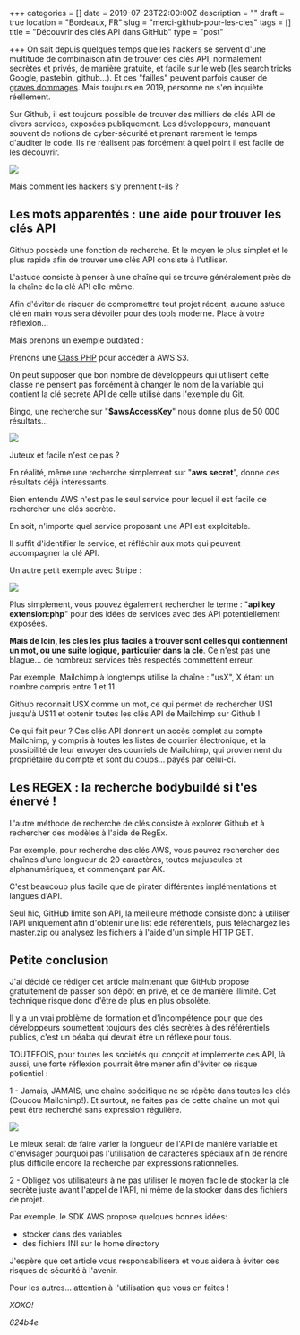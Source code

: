 +++
categories = []
date = 2019-07-23T22:00:00Z
description = ""
draft = true
location = "Bordeaux, FR"
slug = "merci-github-pour-les-cles"
tags = []
title = "Découvrir des clés API dans GitHub"
type = "post"

+++
On sait depuis quelques temps que les hackers se servent d'une multitude de combinaison afin de trouver des clés API, normalement secrètes et privés, de manière gratuite, et facile sur le web (les search tricks Google, pastebin, github...). Et ces "failles" peuvent parfois causer de [graves dommages](http://vertis.io/2013/12/16/unauthorised-litecoin-mining.html). Mais toujours en 2019, personne ne s'en inquiète réellement.

Sur Github, il est toujours possible de trouver des milliers de clés API de divers services, exposées publiquement. Les développeurs, manquant souvent de notions de cyber-sécurité et prenant rarement le temps d'auditer le code. Ils ne réalisent pas forcément à quel point il est facile de les découvrir.

![](https://media.giphy.com/media/YQitE4YNQNahy/giphy-downsized-large.gif)

Mais comment les hackers s'y prennent t-ils ?

## Les mots apparentés : une aide pour trouver les clés API

Github possède une fonction de recherche. Et le moyen le plus simplet et le plus rapide afin de trouver une clés API consiste à l'utiliser.

L'astuce consiste à penser à une chaîne qui se trouve généralement près de la chaîne de la clé API elle-même.

Afin d'éviter de risquer de compromettre tout projet récent, aucune astuce clé en main vous sera dévoiler pour des tools moderne. Place à votre réflexion...

Mais prenons un exemple outdated :

Prenons une [Class PHP](https://github.com/tpyo/amazon-s3-php-class) pour accéder à AWS S3.

On peut supposer que bon nombre de développeurs qui utilisent cette classe ne pensent pas forcément à changer le nom de la variable qui contient la clé secrète API de celle utilisé dans l'exemple du Git.

Bingo, une recherche sur "**$awsAccessKey**" nous donne plus de 50 000 résultats...

![](/uploads/awsaccesskey.JPG)

Juteux et facile n'est ce pas ?

En réalité, même une recherche simplement sur "**aws secret**", donne des résultats déjà intéressants.

Bien entendu AWS n'est pas le seul service pour lequel il est facile de rechercher une clés secrète.

En soit, n'importe quel service proposant une API est exploitable.

Il suffit d'identifier le service, et réfléchir aux mots qui peuvent accompagner la clé API.

Un autre petit exemple avec Stripe :

![](/uploads/Stripe.jpg)

Plus simplement, vous pouvez également rechercher le terme : "**api key extension:php**" pour des idées de services avec des API potentiellement exposées.

**Mais de loin, les clés les plus faciles à trouver sont celles qui contiennent un mot, ou une suite logique, particulier dans la clé**. Ce n'est pas une blague... de nombreux services très respectés commettent erreur.

Par exemple, Mailchimp à longtemps utilisé la chaîne : "usX", X étant un nombre compris entre 1 et 11.

Github reconnait USX comme un mot, ce qui permet de rechercher US1 jusqu'à US11 et obtenir toutes les clés API de Mailchimp sur Github !

Ce qui fait peur ? Ces clés API donnent un accès complet au compte Mailchimp, y compris à toutes les listes de courrier électronique, et la possibilité de leur envoyer des courriels de Mailchimp, qui proviennent du propriétaire du compte et sont du coups... payés par celui-ci.

## Les REGEX : la recherche bodybuildé si t'es énervé !

L'autre méthode de recherche de clés consiste à explorer Github et à rechercher des modèles à l'aide de RegEx.

Par exemple, pour recherche des clés AWS, vous pouvez rechercher des chaînes d'une longueur de 20 caractères, toutes majuscules et alphanumériques, et commençant par AK.

C'est beaucoup plus facile que de pirater différentes implémentations et langues d'API.

Seul hic, GitHub limite son API, la meilleure méthode consiste donc à utiliser l'API uniquement afin d'obtenir une list ede référentiels, puis téléchargez les master.zip ou analysez les fichiers à l'aide d'un simple HTTP GET.

## Petite conclusion

J'ai décidé de rédiger cet article maintenant que GitHub propose gratuitement de passer son dépôt en privé, et ce de manière illimité. Cet technique risque donc d'être de plus en plus obsolète.

Il y a un vrai problème de formation et d'incompétence pour que des développeurs soumettent toujours des clés secrètes à des référentiels publics, c'est un béaba qui devrait être un réflexe pour tous.

TOUTEFOIS, pour toutes les sociétés qui conçoit et implémente ces API, là aussi, une forte réflexion pourrait être mener afin d'éviter ce risque potientiel :

1 - Jamais, JAMAIS, une chaîne spécifique ne se répète dans toutes les clés (Coucou Mailchimp!). Et surtout, ne faites pas de cette chaîne un mot qui peut être recherché sans expression régulière.

![](/uploads/hello-mailchimp.gif)

Le mieux serait de faire varier la longueur de l'API de manière variable et d'envisager pourquoi pas l'utilisation de caractères spéciaux afin de rendre plus difficile encore la recherche par expressions rationnelles.

2 - Obligez vos utilisateurs à ne pas utiliser le moyen facile de stocker la clé secrète juste avant l'appel de l'API, ni même de la stocker dans des fichiers de projet.

Par exemple, le SDK AWS propose quelques bonnes idées:

* stocker dans des variables
* des fichiers INI sur le home directory

J'espère que cet article vous responsabilisera et vous aidera à éviter ces risques de sécurité à l'avenir.

Pour les autres... attention à l'utilisation que vous en faites !

_XOXO!_

_624b4e_